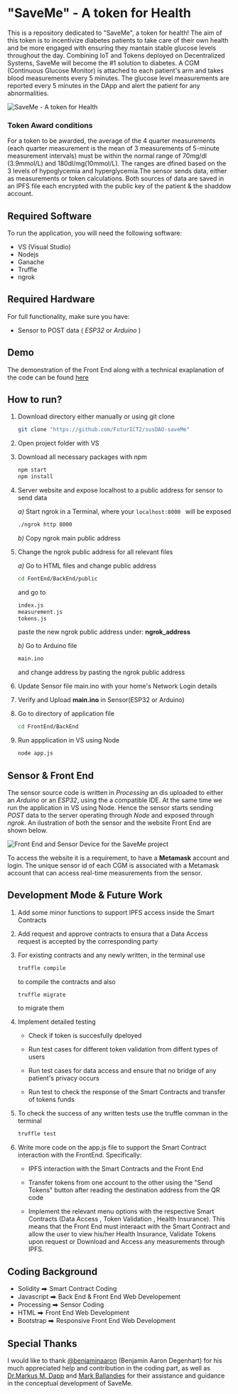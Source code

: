 # "SaveMe" - A token for Health

This is a repository dedicated to "SaveMe", a token for health! The aim of this token is to incentivize diabetes patients to take care of their own health and be more engaged with ensuring they mantain stable glucose levels throughout the day. Combining IoT and Tokens deployed on Decentralized Systems, SaveMe will become the #1 solution to diabetes. A CGM (Continuous Glucose Monitor) is attached to each patient's arm and takes blood measurements every 5 minutes. The glucose level measurements are reported every 5 minutes in the DApp and alert the patient for any abnormalities.

![SaveMe -  A token for Health](/assets/SaveMe.jpg)

### Token Award conditions
For a token to be awarded, the average of the 4 quarter measurements (each quarter measurement is the mean of 3 measurements of 5-minute measurement intervals) must be within the normal range of 70mg/dl (3.9mmol/L)  and 180dl/mg(10mmol/L). The ranges are dfined based on the 3 levels of hypoglycemia and hyperglycemia.The sensor sends  data, either as measurements or token calculations. Both sources of data are saved in an IPFS file each encrypted with the public key of the patient & the shaddow account.

## Required Software
To run the application, you will need the following software:
- VS (Visual Studio)
- Nodejs
- Ganache
- Truffle
- ngrok

## Required Hardware
For full functionality, make sure you have:
- Sensor to POST data ( *ESP32* or *Arduino* )


## Demo 
The demonstration of the Front End along with a technical exaplanation of the code can be found [here](https://www.youtube.com/watch?v=cbiZjgtAX3Q&list=PLJFfr9lUAXsx8umo_oig5vdqx-ai3LFr4)




## How to run?
1. Download directory either manually or using git clone
    ```sh
    git clone "https://github.com/FuturICT2/susDAO-saveMe"
    ```
2. Open project folder with VS
3. Download all necessary packages with npm
    ```sh
    npm start
    npm install
    ```
4. Server website and expose localhost to a public address for sensor to send data

    *a)* Start ngrok in a Terminal, where your  `localhost:8000 ` will be exposed

    ```sh
    ./ngrok http 8000
    ```
    *b)* Copy ngrok main public address

5. Change the ngrok public address for all relevant files

    *a)* Go to HTML files and change public address
        
    ```sh
    cd FontEnd/BackEnd/public 
    ```
    and go to
    ```sh
    index.js
    measurement.js
    tokens.js
    ```
    paste the new ngrok public address under:
    **ngrok_address**
    
    *b)* Go to Arduino file 
    ```sh
    main.ino
    ``` 
    and change address by pasting the ngrok public address

6. Update Sensor file main.ino with your home's Network Login details

7. Verify and Upload **main.ino** in Sensor(ESP32 or Arduino)

8. Go to directory of application file
    ```sh
    cd FrontEnd/BackEnd
    ```
    
9. Run appplication in VS using Node
    ```sh
    node app.js
    ```



## Sensor & Front End
The sensor source code is written in *Processing* an dis uploaded to either an *Arduino* or an *ESP32*, using the a compatible IDE. At the same time we run the application in VS using Node. Hence the sensor starts sending *POST* data to the server operating through *Node* and exposed through *ngrok*. An ilustration of both the sensor and the website Front End are shown below.

![Front End and Sensor Device for the SaveMe project](/assets/development.png)

To access the website it is a requirement, to have a **Metamask** account and login. The unique sensor id of each CGM is associated with a Metamask account that can access real-time measurements from the sensor.


## Development Mode & Future Work
1. Add some minor functions to support IPFS access inside the Smart Contracts
2. Add request and approve contracts to ensura that a Data Access request is accepted by the corresponding party
3. For existing contracts and any newly written, in the terminal use
    ```sh
    truffle compile
    ```
    to compile the contracts and also
    
    ```sh
    truffle migrate
    ```
    
    to migrate them

3. Implement detailed testing 

    - Check if token is succesfully dpeloyed

    - Run test cases for different token validation from diffent types of users
    
    - Run test cases for data access and ensure that no bridge of any patient's privacy occurs
    
    - Run test to check the response of the Smart Contracts and transfer of tokens funds

4. To check the success of any written tests use the truffle comman in the terminal

    ```sh
    truffle test
    ```

5. Write more code on the app.js file to support the Smart Contract interaction with the FrontEnd. Specifically:

    - IPFS interaction with the Smart Contracts and the Front End
    
    - Transfer tokens from one account to the other using the "Send Tokens" button after reading the destination address from the QR code
    
    - Implement the relevant menu options with the respective Smart Contracts (Data Access , Token Validation , Health Insurance). This means that the Front End must interaact with the Smart Contract and allow the user to view his/her Health Insurance, Validate Tokens upon request or Download and Access any measurements through IPFS.


## Coding Background
    
* Solidity ⮕ Smart Contract Coding
* Javascript ⮕  Back End & Front End  Web Developement
*  Processing ⮕  Sensor Coding 
*  HTML ⮕ Front End Web Development
* Bootstrap ⮕  Responsive Front End Web Development

## Special Thanks
I would like to thank [@benjaminaaron](https://github.com/benjaminaaron) (Benjamin Aaron Degenhart) for his much appreciated help and contribution in the coding part,
as well as [Dr.Markus M. Dapp](https://coss.ethz.ch/people/postdocs/mdapp.html) and  [Mark Ballandies](https://gess.ethz.ch/en/the-department/people/person-detail.MTgyMTMx.TGlzdC81MTIsNjE4MTIwODY=.html) for their assistance and guidance in the conceptual development of SaveMe.





